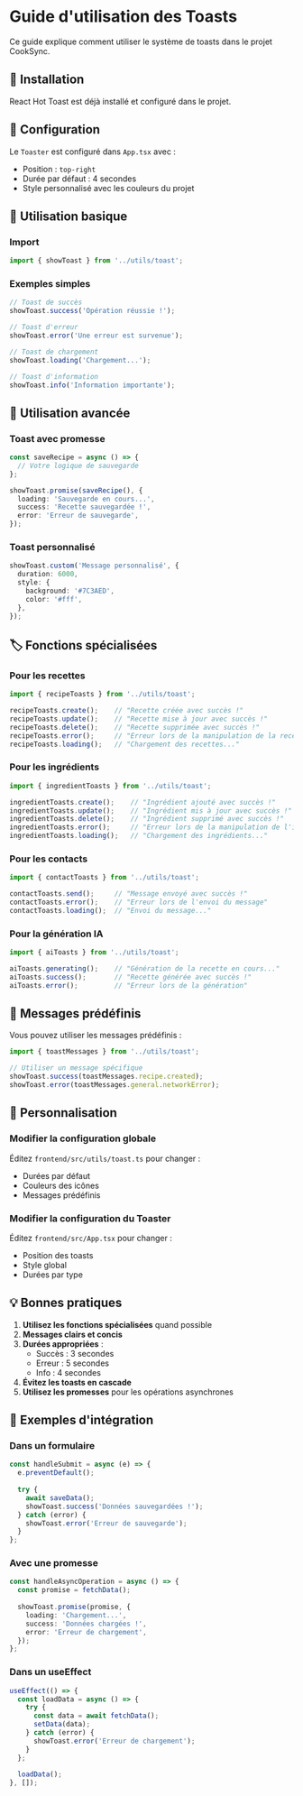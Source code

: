 # Guide d'utilisation des Toasts

Ce guide explique comment utiliser le système de toasts dans le projet CookSync.

## 🚀 Installation

React Hot Toast est déjà installé et configuré dans le projet.

## 📍 Configuration

Le `Toaster` est configuré dans `App.tsx` avec :
- Position : `top-right`
- Durée par défaut : 4 secondes
- Style personnalisé avec les couleurs du projet

## 🎯 Utilisation basique

### Import
```typescript
import { showToast } from '../utils/toast';
```

### Exemples simples
```typescript
// Toast de succès
showToast.success('Opération réussie !');

// Toast d'erreur
showToast.error('Une erreur est survenue');

// Toast de chargement
showToast.loading('Chargement...');

// Toast d'information
showToast.info('Information importante');
```

## 🎨 Utilisation avancée

### Toast avec promesse
```typescript
const saveRecipe = async () => {
  // Votre logique de sauvegarde
};

showToast.promise(saveRecipe(), {
  loading: 'Sauvegarde en cours...',
  success: 'Recette sauvegardée !',
  error: 'Erreur de sauvegarde',
});
```

### Toast personnalisé
```typescript
showToast.custom('Message personnalisé', {
  duration: 6000,
  style: {
    background: '#7C3AED',
    color: '#fff',
  },
});
```

## 🏷️ Fonctions spécialisées

### Pour les recettes
```typescript
import { recipeToasts } from '../utils/toast';

recipeToasts.create();    // "Recette créée avec succès !"
recipeToasts.update();    // "Recette mise à jour avec succès !"
recipeToasts.delete();    // "Recette supprimée avec succès !"
recipeToasts.error();     // "Erreur lors de la manipulation de la recette"
recipeToasts.loading();   // "Chargement des recettes..."
```

### Pour les ingrédients
```typescript
import { ingredientToasts } from '../utils/toast';

ingredientToasts.create();    // "Ingrédient ajouté avec succès !"
ingredientToasts.update();    // "Ingrédient mis à jour avec succès !"
ingredientToasts.delete();    // "Ingrédient supprimé avec succès !"
ingredientToasts.error();     // "Erreur lors de la manipulation de l'ingrédient"
ingredientToasts.loading();   // "Chargement des ingrédients..."
```

### Pour les contacts
```typescript
import { contactToasts } from '../utils/toast';

contactToasts.send();     // "Message envoyé avec succès !"
contactToasts.error();    // "Erreur lors de l'envoi du message"
contactToasts.loading();  // "Envoi du message..."
```

### Pour la génération IA
```typescript
import { aiToasts } from '../utils/toast';

aiToasts.generating();    // "Génération de la recette en cours..."
aiToasts.success();       // "Recette générée avec succès !"
aiToasts.error();         // "Erreur lors de la génération"
```

## 📝 Messages prédéfinis

Vous pouvez utiliser les messages prédéfinis :

```typescript
import { toastMessages } from '../utils/toast';

// Utiliser un message spécifique
showToast.success(toastMessages.recipe.created);
showToast.error(toastMessages.general.networkError);
```

## 🔧 Personnalisation

### Modifier la configuration globale
Éditez `frontend/src/utils/toast.ts` pour changer :
- Durées par défaut
- Couleurs des icônes
- Messages prédéfinis

### Modifier la configuration du Toaster
Éditez `frontend/src/App.tsx` pour changer :
- Position des toasts
- Style global
- Durées par type

## 💡 Bonnes pratiques

1. **Utilisez les fonctions spécialisées** quand possible
2. **Messages clairs et concis**
3. **Durées appropriées** :
   - Succès : 3 secondes
   - Erreur : 5 secondes
   - Info : 4 secondes
4. **Évitez les toasts en cascade**
5. **Utilisez les promesses** pour les opérations asynchrones

## 🎨 Exemples d'intégration

### Dans un formulaire
```typescript
const handleSubmit = async (e) => {
  e.preventDefault();
  
  try {
    await saveData();
    showToast.success('Données sauvegardées !');
  } catch (error) {
    showToast.error('Erreur de sauvegarde');
  }
};
```

### Avec une promesse
```typescript
const handleAsyncOperation = async () => {
  const promise = fetchData();
  
  showToast.promise(promise, {
    loading: 'Chargement...',
    success: 'Données chargées !',
    error: 'Erreur de chargement',
  });
};
```

### Dans un useEffect
```typescript
useEffect(() => {
  const loadData = async () => {
    try {
      const data = await fetchData();
      setData(data);
    } catch (error) {
      showToast.error('Erreur de chargement');
    }
  };
  
  loadData();
}, []);
``` 